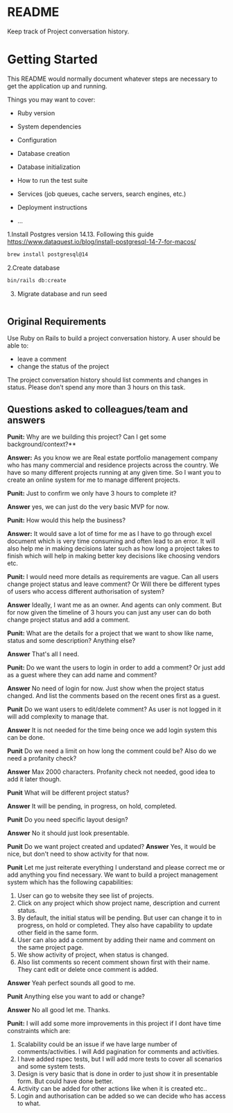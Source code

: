 # README

Keep track of Project conversation history.

# Getting Started
This README would normally document whatever steps are necessary to get the
application up and running.

Things you may want to cover:

* Ruby version

* System dependencies

* Configuration

* Database creation

* Database initialization

* How to run the test suite

* Services (job queues, cache servers, search engines, etc.)

* Deployment instructions

* ...

1.Install Postgres version 14.13. Following this guide https://www.dataquest.io/blog/install-postgresql-14-7-for-macos/
```bash
brew install postgresql@14 
```

2.Create database
```bash
bin/rails db:create
```

3. Migrate database and run seed 
```bash

```

## Original Requirements
Use Ruby on Rails to build a project conversation history. A user should be able to:

- leave a comment
- change the status of the project

The project conversation history should list comments and changes in status.
Please don’t spend any more than 3 hours on this task.

## Questions asked to colleagues/team and answers

**Punit:** Why are we building this project? Can I get some background/context?**

**Answer:** As you know we are Real estate portfolio management company who has many commercial and residence projects across the country. 
We have so many different projects running at any given time. So I want you to create an online system for me to manage different projects.

**Punit:** Just to confirm we only have 3 hours to complete it?

**Answer** yes, we can just do the very basic MVP for now.

**Punit:** How would this help the business?

**Answer:** It would save a lot of time for me as I have to go through excel document which is very time consuming and often lead to an error.
It will also help me in making decisions later such as how long a project takes to finish which will help in making better key decisions like choosing vendors etc.

**Punit:** I would need more details as requirements are vague. Can all users change project status and leave comment? 
Or Will there be different types of users who access different authorisation of system? 

**Answer** Ideally, I want me as an owner. And agents can only comment. But for now given the timeline of 3 hours you can just any user can do both change project status and add a comment.   

**Punit:** What are the details for a project that we want to show like name, status and some description? Anything else?

**Answer** That's all I need.

**Punit:** Do we want the users to login in order to add a comment? Or just add as a guest where they can add name and comment?

**Answer** No need of login for now. Just show when the project status changed. And list the comments based on the recent ones first as a guest.

**Punit** Do we want users to edit/delete comment? As user is not logged in it will add complexity to manage that.

**Answer** It is not needed for the time being once we add login system this can be done.

**Punit** Do we need a limit on how long the comment could be? Also do we need a profanity check?

**Answer**  Max 2000 characters. Profanity check not needed, good idea to add it later though.

**Punit** What will be different project status? 

**Answer** It will be pending, in progress, on hold, completed.

**Punit** Do you need specific layout design?

**Answer** No it should just look presentable.

**Punit** Do we want project created and updated? 
**Answer** Yes, it would be nice, but don't need to show activity for that now.

**Punit**  Let me just reiterate everything I understand and please correct me or add anything you find necessary.
We want to build a project management system which has the following capabilities:
1. User can go to website they see list of projects.  
2. Click on any project which show project name, description and current status.
3. By default, the initial status will be pending. But user can change it to in progress, on hold or completed. They also have capability to update other field in the same form.
4. User can also add a comment by adding their name and comment on the same project page.
5. We show activity of project, when status is changed.
6. Also list comments so recent comment shown first with their name. They cant edit or delete once comment is added.

**Answer** Yeah perfect sounds all good to me.

**Punit** Anything else you want to add or change?

**Answer** No all good let me. Thanks.

**Punit:** I will add some more improvements in this project if I dont have time constraints which are:
1. Scalability could be an issue if we have large number of comments/activities. I will Add pagination for comments and activities.
2. I have added rspec tests, but I will add more tests to cover all scenarios and some system tests.
3. Design is very basic that is done in order to just show it in presentable form. But could have done better.
4. Activity can be added for other actions like when it is created etc..
5. Login and authorisation can be added so we can decide who has access to what.


